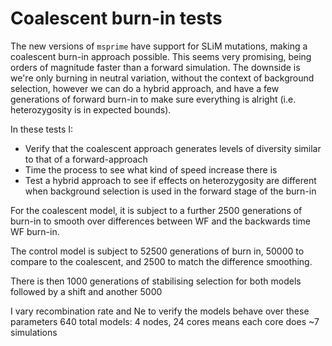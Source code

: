 # Coalescent burn-in tests

The new versions of `msprime` have support for SLiM mutations, making a coalescent burn-in approach possible. This seems very promising, being orders of magnitude faster than a forward simulation.
The downside is we're only burning in neutral variation, without the context of background selection, however we can do a hybrid approach, and have a few generations of forward burn-in to make sure everything is alright (i.e. heterozygosity is in expected bounds).

In these tests I:
- Verify that the coalescent approach generates levels of diversity similar to that of a forward-approach
- Time the process to see what kind of speed increase there is
- Test a hybrid approach to see if effects on heterozygosity are different when background selection is used in the forward stage of the burn-in

For the coalescent model, it is subject to a further 2500 generations of burn-in to smooth over differences between WF and the backwards time WF burn-in.

The control model is subject to 52500 generations of burn in, 50000 to compare to the coalescent, and 2500 to match the difference smoothing.

There is then 1000 generations of stabilising selection for both models followed by a shift and another 5000 

I vary recombination rate and Ne to verify the models behave over these parameters
640 total models: 4 nodes, 24 cores means each core does ~7 simulations